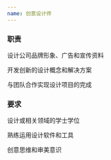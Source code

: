 ```yaml
---
name: 创意设计师
---
```

<head>
	<meta charset="utf-8"> 
	<title>Bootstrap 实例 - 带语境色彩的面板</title>
	<link rel="stylesheet" href="https://cdn.staticfile.net/twitter-bootstrap/3.3.7/css/bootstrap.min.css">
	<script src="https://cdn.staticfile.net/jquery/2.1.1/jquery.min.js"></script>
	<script src="https://cdn.staticfile.net/twitter-bootstrap/3.3.7/js/bootstrap.min.js"></script>
</head>
<body>
<div class="panel panel-primary">
	<div class="panel-heading">
		<h3 class="panel-title">职责</h3>
	</div>
	<div class="panel-body">
		<p>设计公司品牌形象、广告和宣传资料</p>
        <p>开发创新的设计概念和解决方案</p>
        <p>与团队合作实现设计项目的完成</p>
	</div>
</div>
<div class="panel panel-primary">
	<div class="panel-heading">
		<h3 class="panel-title">要求</h3>
	</div>
	<div class="panel-body">
		<p>设计或相关领域的学士学位</p>
        <p>熟练运用设计软件和工具</p>
        <p>创意思维和审美意识</p>
	</div>
</div>
</body>
